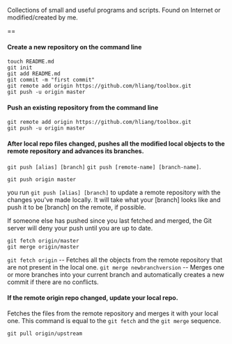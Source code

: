 Collections of small and useful programs and scripts. Found on Internet or modified/created by me.

==

#### Create a new repository on the command line
```
touch README.md
git init
git add README.md
git commit -m "first commit"
git remote add origin https://github.com/hliang/toolbox.git
git push -u origin master
```

#### Push an existing repository from the command line
```
git remote add origin https://github.com/hliang/toolbox.git
git push -u origin master
```


#### After local repo files changed, pushes all the modified local objects to the remote repository and advances its branches.
`git push [alias] [branch]` `git push [remote-name] [branch-name]`.
```
git push origin master
```

you run `git push [alias] [branch]` to update a remote repository with the changes you've made locally. It will take what your [branch] looks like and push it to be [branch] on the remote, if possible.

If someone else has pushed since you last fetched and merged, the Git server will deny your push until you are up to date.
```
git fetch origin/master
git merge origin/master
```
`git fetch origin` -- Fetches all the objects from the remote repository that are not present in the local one.
`git merge newbranchversion` -- Merges one or more branches into your current branch and automatically creates a new commit if there are no conflicts.


#### If the remote origin repo changed, update your local repo.

Fetches the files from the remote repository and merges it with your local one. This command is equal to the `git fetch` and the `git merge` sequence.
```
git pull origin/upstream
```

